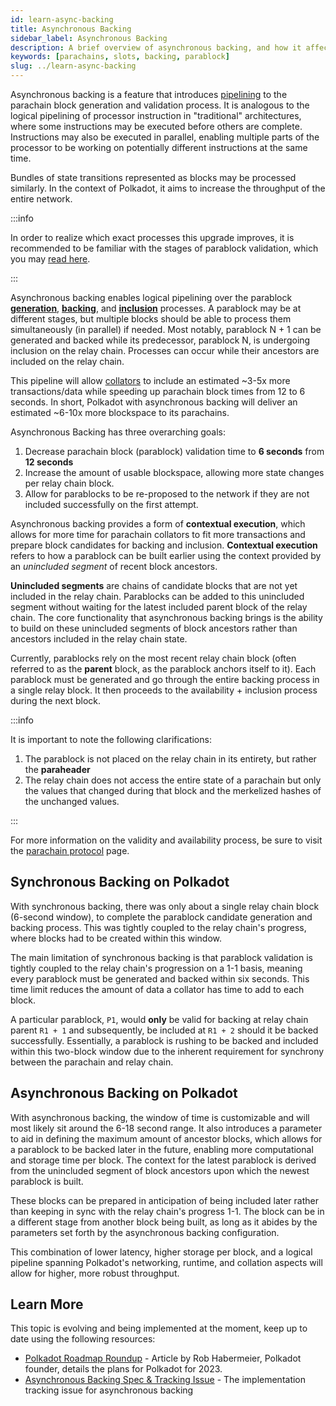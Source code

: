 ```yaml
---
id: learn-async-backing
title: Asynchronous Backing
sidebar_label: Asynchronous Backing
description: A brief overview of asynchronous backing, and how it affects Polkadot's scalability.
keywords: [parachains, slots, backing, parablock]
slug: ../learn-async-backing
---
```


Asynchronous backing is a feature that introduces
[pipelining](https://www.techtarget.com/whatis/definition/pipelining) to the parachain block
generation and validation process. It is analogous to the logical pipelining of processor
instruction in "traditional" architectures, where some instructions may be executed before others
are complete. Instructions may also be executed in parallel, enabling multiple parts of the
processor to be working on potentially different instructions at the same time.

Bundles of state transitions represented as blocks may be processed similarly. In the context of
Polkadot, it aims to increase the throughput of the entire network.

:::info

In order to realize which exact processes this upgrade improves, it is recommended to be familiar
with the stages of parablock validation, which you may [read here](./learn-parachains-protocol.md).

:::

Asynchronous backing enables logical pipelining over the parablock 
[**generation**](https://wiki.polkadot.network/docs/learn-parachains-protocol#collators),
[**backing**](https://wiki.polkadot.network/docs/learn-parachains-protocol#parachain-phase), and
[**inclusion**](https://wiki.polkadot.network/docs/learn-parachains-protocol#inclusion-pipeline)
processes. A parablock may be at different stages, but multiple blocks should be able to process them
simultaneously (in parallel) if needed. Most notably, parablock N + 1 can be generated and backed while its predecessor, parablock N, is undergoing inclusion on the relay chain.
Processes can occur while their ancestors are included on the relay chain.

This pipeline will allow [collators](./learn-parachains-protocol.md#collators) to include an
estimated ~3-5x more transactions/data while speeding up parachain block times from 12 to 6 seconds.
In short, Polkadot with asynchronous backing will deliver an estimated ~6-10x more blockspace to its parachains.

Asynchronous Backing has three overarching goals:

1. Decrease parachain block (parablock) validation time to **6 seconds** from **12 seconds**
2. Increase the amount of usable blockspace, allowing more state changes per
   relay chain block.
3. Allow for parablocks to be re-proposed to the network if they are not included successfully on the
   first attempt.

Asynchronous backing provides a form of **contextual execution**, which allows for more time for
parachain collators to fit more transactions and prepare block candidates for backing and inclusion.
**Contextual execution** refers to how a parablock can be built earlier using the context
provided by an _unincluded segment_ of recent block ancestors.

**Unincluded segments** are chains of candidate blocks that are not yet included in the relay chain.
Parablocks can be added to this unincluded segment without waiting for the latest
included parent block of the relay chain. The core functionality that asynchronous backing brings is
the ability to build on these unincluded segments of block ancestors rather than ancestors included in the relay
chain state.

Currently, parablocks rely on the most recent relay chain block (often referred to as the **parent**
block, as the parablock anchors itself to it). Each parablock must be generated and go through the
entire backing process in a single relay block. It then proceeds to the availability + inclusion
process during the next block.

:::info

It is important to note the following clarifications:

1. The parablock is not placed on the relay chain in its entirety, but rather the **paraheader**
2. The relay chain does not access the entire state of a parachain but only the values that changed during that block and the merkelized hashes of the unchanged values.

:::

For more information on the validity and availability process, be sure to visit the
[parachain protocol](../learn/learn-parachains-protocol.md) page.

## Synchronous Backing on Polkadot

With synchronous backing, there was only about a single relay chain block (6-second window), to
complete the parablock candidate generation and backing process. This was tightly coupled to the
relay chain's progress, where blocks had to be created within this window.

The main limitation of synchronous backing is that parablock validation is tightly coupled to the
relay chain's progression on a 1-1 basis, meaning every parablock must be generated and backed
within six seconds. This time limit reduces the amount of data a collator has time to add to each
block.

A particular parablock, `P1`, would **only** be valid for backing at relay chain parent `R1 + 1` and
subsequently, be included at `R1 + 2` should it be backed successfully. Essentially, a parablock is
rushing to be backed and included within this two-block window due to the inherent requirement for synchrony between
the parachain and relay chain.

## Asynchronous Backing on Polkadot

With asynchronous backing, the window of time is customizable and will most likely sit around the
6-18 second range. It also introduces a parameter to aid in defining the maximum amount of ancestor
blocks, which allows for a parablock to be backed later in the future, enabling more computational
and storage time per block. The context for the latest parablock is derived from the unincluded
segment of block ancestors upon which the newest parablock is built.

These blocks can be prepared in anticipation of being included later rather than keeping in sync
with the relay chain's progress 1-1. The block can be in a different stage from another block being
built, as long as it abides by the parameters set forth by the asynchronous backing configuration.

This combination of lower latency, higher storage per block, and a logical pipeline spanning
Polkadot's networking, runtime, and collation aspects will allow for higher, more robust throughput.

## Learn More

This topic is evolving and being implemented at the moment, keep up to date using the following
resources:

- [Polkadot Roadmap Roundup](https://polkadot.network/blog/polkadot-roadmap-roundup) - Article by
  Rob Habermeier, Polkadot founder, details the plans for Polkadot for 2023.
- [Asynchronous Backing Spec & Tracking Issue](https://github.com/paritytech/polkadot/issues/3779) -
  The implementation tracking issue for asynchronous backing
